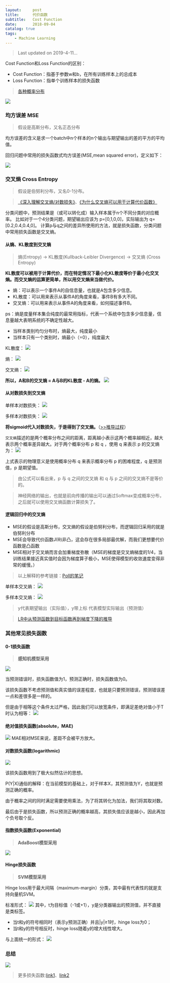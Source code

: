```yaml
---
layout:     post
title:      代价函数
subtitle:   Cost Function
date:       2018-09-04
catalog: true
tags:
    - Machine Learning
---
```



> Last updated on 2019-4-11...

Cost Function和Loss Function的区别：
- Cost Function：指基于参数w和b，在所有训练样本上的总成本
- Loss Function：指单个训练样本的损失函数

> [各种概率分布](http://blog.lisp4fun.com/2017/11/11/pdf)

![](/img/post/20180904/0.png)

### 均方误差 MSE

> 假设是高斯分布，又名正态分布

均方误差的含义是求一个batch中n个样本的n个输出与期望输出的差的平方的平均值。

回归问题中常用的损失函数式均方误差(MSE,mean squared error)，定义如下：

![](/img/post/20180904/1.png)

### 交叉熵 Cross Entropy

> 假设是伯努利分布，又名0-1分布。

> [《深入理解交叉熵/对数损失》](https://zhuanlan.zhihu.com/p/52100927)、[《为什么交叉熵可以用于计算代价函数》](https://www.cnblogs.com/kexinxin/p/9858573.html?tdsourcetag=s_pcqq_aiomsg)

分类问题中，预测结果是（或可以转化成）输入样本属于n个不同分类的对应概率。
比如对于一个4分类问题，期望输出应该为 p=[0,1,0,0]，实际输出为 q=[0.2,0.4,0.4,0]。
计算p与q之间的差异所使用的方法，就是损失函数，分类问题中常用损失函数是交叉熵。

#### 从熵、KL散度到交叉熵

> 熵(Entropy) -> KL散度(Kullback-Leibler Divergence) -> 交叉熵 (Cross Entropy)

**KL散度可以被用于计算代价，而在特定情况下最小化KL散度等价于最小化交叉熵。而交叉熵的运算更简单，所以用交叉熵来当做代价。**
- 熵：可以表示一个事件A的自信息量，也就是A包含多少信息。
- KL散度：可以用来表示从事件A的角度来看，事件B有多大不同。
- 交叉熵：可以用来表示从事件A的角度来看，如何描述事件B。

ps：熵是度量样本集合纯度的最常用指标，代表一个系统中包含多少信息量，信息量越大表明系统的不确定性越大。
- 当样本类别均匀分布时，熵最大，纯度最小
- 当样本只有一个类别时，熵最小（=0），纯度最大

KL散度：
![](/img/post/20180904/15.png)

熵：
![](/img/post/20180904/16.png)

交叉熵：
![](/img/post/20180904/17.png)

**所以，A和B的交叉熵 = A与B的KL散度 - A的熵。**
![](/img/post/20180904/18.png)

#### 从对数损失到交叉熵

单样本对数损失：
![](/img/post/20180904/5.png)

多样本对数损失：
![](/img/post/20180904/6.png)

**将sigmoid代入对数损失，于是得到了交叉熵。**（[>>推导过程](https://blog.csdn.net/google19890102/article/details/79496256)）

`交叉熵`描述的是两个概率分布之间的距离，距离越小表示这两个概率越相近，越大表示两个概率差异越大。对于两个概率分布 p 和 q ，使用 q 来表示 p 的交叉熵为：
![](/img/post/20180904/2.png)

上式表示的物理意义是使用概率分布 q 来表示概率分布 p 的困难程度，q 是预测值，p 是期望值。

> 由公式可以看出来，p 与 q 之间的交叉熵 和 q 与 p 之间的交叉熵不是等价的。

> 神经网络的输出，也就是前向传播的输出可以通过Softmax变成概率分布，之后就可以使用交叉熵函数计算损失了。

#### 逻辑回归中的交叉熵

- MSE的假设是高斯分布，交叉熵的假设是伯努利分布，而逻辑回归采用的就是伯努利分布
- MSE会导致代价函数J(θ)非凸，这会存在很多局部最优解，而我们更想要代价函数是凸函数
- MSE相对于交叉熵而言会加重梯度弥散（MSE的梯度是交叉熵梯度的1/4，当训练结果接近真实值时会因为梯度算子极小，MSE使得模型的收敛速度变得非常的缓慢。）

> 以上解释的参考链接：[Poll的笔记](http://www.cnblogs.com/maybe2030/p/9163479.html)

单样本交叉熵：
![](/img/post/20180904/4.png)

多样本交叉熵：
![](/img/post/20180904/3.png)

> y代表期望输出（实际值），y带上标 代表模型实际输出（预测值）

> [LR中从预测函数到目标函数再到梯度下降的推导](https://blog.csdn.net/ZesenChen/article/details/79589990)

### 其他常见损失函数

#### 0-1损失函数

> **感知机模型采用**

![](/img/post/20180904/7.png)

当预测错误时，损失函数值为1，预测正确时，损失函数值为0。

该损失函数不考虑预测值和真实值的误差程度，也就是只要预测错误，预测错误差一点和差很多是一样的。

但是由于相等这个条件太过严格，因此我们可以放宽条件，即满足差绝对值小于T时认为相等：
![](/img/post/20180904/8.png)

#### 绝对值损失函数(absolute，MAE)

![](/img/post/20180904/9.png)
MAE相对MSE来说，差距不会被平方放大。

#### 对数损失函数(logarithmic)

![](/img/post/20180904/10.png)

该损失函数用到了极大似然估计的思想。

P(Y&#124;X)通俗的解释：在当前模型的基础上，对于样本X，其预测值为Y，也就是预测正确的概率。

由于概率之间的同时满足需要使用乘法，为了将其转化为加法，我们将其取对数。

最后由于是损失函数，所以预测正确的概率越高，其损失值应该是越小，因此再加个负号取个反。

#### 指数损失函数(Exponential)

> **AdaBoost模型采用**

![](/img/post/20180904/11.png)

#### Hinge损失函数

> **SVM模型采用**

Hinge loss用于最大间隔（maximum-margin）分类，其中最有代表性的就是支持向量机SVM。

标准形式：
![](/img/post/20180904/12.png)
其中，t为目标值（-1或+1），y是分类器输出的预测值，并不直接是类标签。
- 当t和y的符号相同时（表示y预测正确）并且&#124;y&#124;≥1时，hinge loss为0；
- 当t和y的符号相反时，hinge loss随着y的增大线性增大。

与上面统一的形式：
![](/img/post/20180904/13.png)

### 总结

![](/img/post/20180904/14.png)

> 更多损失函数:[link1](https://segmentfault.com/a/1190000015320388)、[link2](https://redstonewill.com/1584/)
